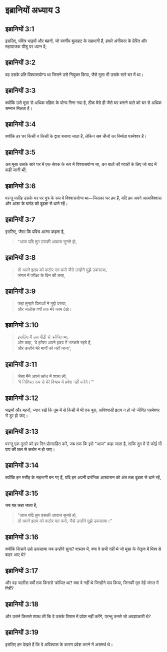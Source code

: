 # इब्रानियों अध्याय 3

## इब्रानियों 3:1

इसलिए, पवित्र भाइयों और बहनों, जो स्वर्गीय बुलाहट के सहभागी हैं, हमारे अंगीकार के प्रेरित और महायाजक यीशु पर ध्यान दें;

## इब्रानियों 3:2

वह उसके प्रति विश्वासयोग्य था जिसने उसे नियुक्त किया, जैसे मूसा भी उसके सारे घर में था।

## इब्रानियों 3:3

क्योंकि उसे मूसा से अधिक महिमा के योग्य गिना गया है, ठीक वैसे ही जैसे घर बनाने वाले को घर से अधिक सम्मान मिलता है।

## इब्रानियों 3:4

क्योंकि हर घर किसी न किसी के द्वारा बनाया जाता है, लेकिन सब चीजों का निर्माता परमेश्वर है।

## इब्रानियों 3:5

अब मूसा उसके सारे घर में एक सेवक के रूप में विश्वासयोग्य था, उन बातों की गवाही के लिए जो बाद में कही जानी थीं;

## इब्रानियों 3:6

परन्तु मसीह उसके घर पर पुत्र के रूप में विश्वासयोग्य था—जिसका घर हम हैं, यदि हम अपने आत्मविश्वास और आशा के घमंड को दृढ़ता से थामे रहें।

## इब्रानियों 3:7

इसलिए, जैसा कि पवित्र आत्मा कहता है,

> "आज यदि तुम उसकी आवाज सुनते हो,

## इब्रानियों 3:8

> तो अपने हृदय को कठोर मत करो जैसे उन्होंने मुझे उकसाया,  
> जंगल में परीक्षा के दिन की तरह,

## इब्रानियों 3:9

> जहां तुम्हारे पिताओं ने मुझे परखा,  
> और चालीस वर्षों तक मेरे काम देखे।

## इब्रानियों 3:10

> इसलिए मैं उस पीढ़ी से क्रोधित था,  
> और कहा, 'वे हमेशा अपने हृदय में भटकते रहते हैं,  
> और उन्होंने मेरे मार्गों को नहीं जाना';

## इब्रानियों 3:11

> जैसा मैंने अपने क्रोध में शपथ ली,  
> 'वे निश्चित रूप से मेरे विश्राम में प्रवेश नहीं करेंगे।'"

## इब्रानियों 3:12

भाइयों और बहनों, ध्यान रखें कि तुम में से किसी में भी एक बुरा, अविश्वासी हृदय न हो जो जीवित परमेश्वर से दूर हो जाए।

## इब्रानियों 3:13

परन्तु एक दूसरे को हर दिन प्रोत्साहित करें, जब तक कि इसे "आज" कहा जाता है, ताकि तुम में से कोई भी पाप की छल से कठोर न हो जाए।

## इब्रानियों 3:14

क्योंकि हम मसीह के सहभागी बन गए हैं, यदि हम अपनी प्रारंभिक आश्वासन को अंत तक दृढ़ता से थामे रहें,

## इब्रानियों 3:15

जब यह कहा जाता है,

> "आज यदि तुम उसकी आवाज सुनते हो,  
> तो अपने हृदय को कठोर मत करो, जैसे उन्होंने मुझे उकसाया।"

## इब्रानियों 3:16

क्योंकि किसने उसे उकसाया जब उन्होंने सुना? वास्तव में, क्या वे सभी नहीं थे जो मूसा के नेतृत्व में मिस्र से बाहर आए थे?

## इब्रानियों 3:17

और वह चालीस वर्षों तक किससे क्रोधित था? क्या वे नहीं थे जिन्होंने पाप किया, जिनकी मृत देहें जंगल में गिरीं?

## इब्रानियों 3:18

और उसने किससे शपथ ली कि वे उसके विश्राम में प्रवेश नहीं करेंगे, परन्तु उनसे जो अवज्ञाकारी थे?

## इब्रानियों 3:19

इसलिए हम देखते हैं कि वे अविश्वास के कारण प्रवेश करने में असमर्थ थे।
